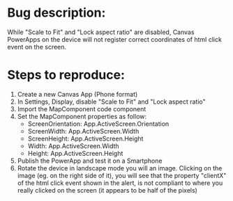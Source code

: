 # Bug description:
While "Scale to Fit" and "Lock aspect ratio" are disabled, Canvas PowerApps on the device will not register correct coordinates of html click event on the screen.

# Steps to reproduce:

1. Create a new Canvas App (Phone format)
1. In Settings, Display, disable "Scale to Fit" and "Lock aspect ratio"
1. Import the MapComponent code component
1. Set the MapComponent properties as follow:
   * ScreenOrientation: App.ActiveScreen.Orientation
	* ScreenWidth: App.ActiveScreen.Width
	* ScreenHeight: App.ActiveScreen.Height
	* Width: App.ActiveScreen.Width
	* Height: App.ActiveScreen.Height
1. Publish the PowerApp and test it on a Smartphone
1. Rotate the device in landscape mode you will an image. Clicking on the image (eg. on the right side of it), you will see that the property "clientX" of the html click event shown in the alert, is not compliant to where you really clicked on the screen (it appears to be half of the pixels)

